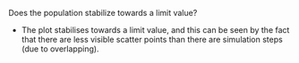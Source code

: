 Does the population stabilize towards a limit value?
- The plot stabilises towards a limit value, and this can be seen by the fact that there are less visible scatter points than there are simulation steps (due to overlapping).